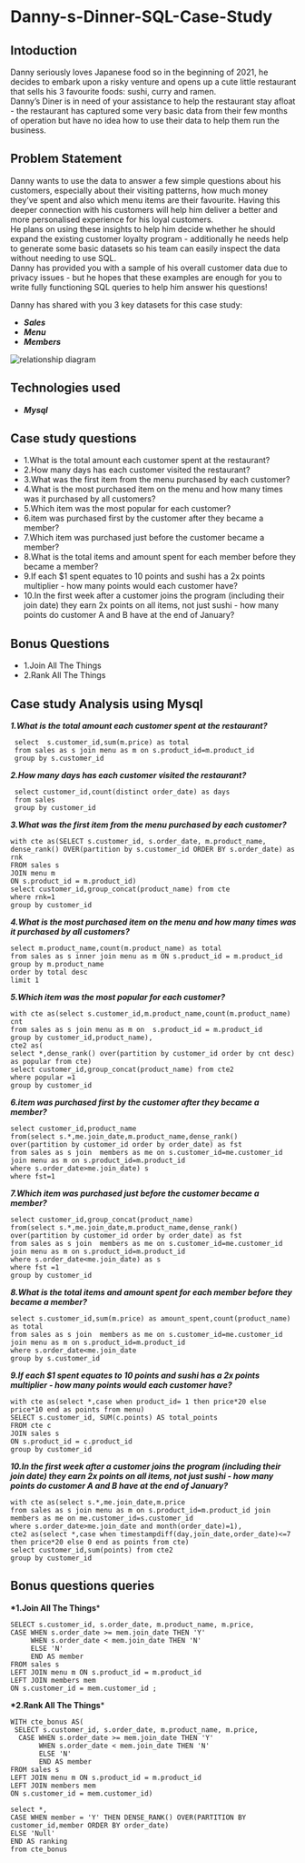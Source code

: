 # Danny-s-Dinner-SQL-Case-Study
## Intoduction

Danny seriously loves Japanese food so in the beginning of 2021, he decides to embark upon a risky venture and opens up a cute little restaurant that sells his 3 favourite foods: sushi, curry and ramen.<br>
Danny’s Diner is in need of your assistance to help the restaurant stay afloat - the restaurant has captured some very basic data from their few months of operation but have no idea how to use their data to help them run the business.

## Problem Statement

Danny wants to use the data to answer a few simple questions about his customers, especially about their visiting patterns, how much money they’ve spent and also which menu items are their favourite. Having this deeper connection with his customers will help him deliver a better and more personalised experience for his loyal customers.<br>
He plans on using these insights to help him decide whether he should expand the existing customer loyalty program - additionally he needs help to generate some basic datasets so his team can easily inspect the data without needing to use SQL.<br>
Danny has provided you with a sample of his overall customer data due to privacy issues - but he hopes that these examples are enough for you to write fully functioning SQL queries to help him answer his questions!<br>

Danny has shared with you 3 key datasets for this case study:<br>
* *__Sales__*
* *__Menu__*
* *__Members__*

![relationship diagram](https://github.com/punithyc/Danny-s-Dinner-SQL-Case-Study/assets/123263654/ad9f59b6-0943-4ee6-a765-75335522cf2f)

## Technologies used
* *__Mysql__*

## Case study questions
* 1.What is the total amount each customer spent at the restaurant?<br>
* 2.How many days has each customer visited the restaurant?<br>
* 3.What was the first item from the menu purchased by each customer?<br>
* 4.What is the most purchased item on the menu and how many times was it purchased by all customers?<br>
* 5.Which item was the most popular for each customer?<br>
* 6.item was purchased first by the customer after they became a member?<br>
* 7.Which item was purchased just before the customer became a member?<br>
* 8.What is the total items and amount spent for each member before they became a member?<br>
* 9.If each $1 spent equates to 10 points and sushi has a 2x points multiplier - how many points would each customer have?<br>
* 10.In the first week after a customer joins the program (including their join date) they earn 2x points on all items, not just sushi - how many points do customer A and B have at the end of January?<br>

## Bonus Questions
* 1.Join All The Things
* 2.Rank All The Things

## Case study Analysis using Mysql
  *__1.What is the total amount each customer spent at the restaurant?__*
  ```
   select  s.customer_id,sum(m.price) as total
   from sales as s join menu as m on s.product_id=m.product_id
   group by s.customer_id
```
  *__2.How many days has each customer visited the restaurant?__*
  ```
   select customer_id,count(distinct order_date) as days
   from sales
   group by customer_id
```
  
  *__3.What was the first item from the menu purchased by each customer?__*
  ```
with cte as(SELECT s.customer_id, s.order_date, m.product_name, 
  dense_rank() OVER(partition by s.customer_id ORDER BY s.order_date) as rnk
  FROM sales s 
  JOIN menu m 
  ON s.product_id = m.product_id)
  select customer_id,group_concat(product_name) from cte 
  where rnk=1
  group by customer_id
```
  *__4.What is the most purchased item on the menu and how many times was it purchased by all customers?__*
  ```
select m.product_name,count(m.product_name) as total
from sales as s inner join menu as m ON s.product_id = m.product_id
group by m.product_name
order by total desc
limit 1
```
  *__5.Which item was the most popular for each customer?__*
```
with cte as(select s.customer_id,m.product_name,count(m.product_name) cnt
from sales as s join menu as m on  s.product_id = m.product_id
group by customer_id,product_name),
cte2 as(
select *,dense_rank() over(partition by customer_id order by cnt desc) as popular from cte)
select customer_id,group_concat(product_name) from cte2 
where popular =1
group by customer_id
```
  *__6.item was purchased first by the customer after they became a member?__*
```
select customer_id,product_name 
from(select s.*,me.join_date,m.product_name,dense_rank() over(partition by customer_id order by order_date) as fst 
from sales as s join  members as me on s.customer_id=me.customer_id join menu as m on s.product_id=m.product_id
where s.order_date>me.join_date) s
where fst=1
```
  *__7.Which item was purchased just before the customer became a member?__*
  ```
select customer_id,group_concat(product_name)
from(select s.*,me.join_date,m.product_name,dense_rank() over(partition by customer_id order by order_date) as fst
from sales as s join  members as me on s.customer_id=me.customer_id join menu as m on s.product_id=m.product_id
where s.order_date<me.join_date) as s
 where fst =1
 group by customer_id
```
  *__8.What is the total items and amount spent for each member before they became a member?__*
  ```
select s.customer_id,sum(m.price) as amount_spent,count(product_name) as total
from sales as s join  members as me on s.customer_id=me.customer_id join menu as m on s.product_id=m.product_id
where s.order_date<me.join_date
group by s.customer_id
```

  *__9.If each $1 spent equates to 10 points and sushi has a 2x points multiplier - how many points would each customer have?__*
  ```
with cte as(select *,case when product_id= 1 then price*20 else price*10 end as points from menu)
SELECT s.customer_id, SUM(c.points) AS total_points 
FROM cte c
JOIN sales s 
ON s.product_id = c.product_id
group by customer_id
```
  *__10.In the first week after a customer joins the program (including their join date) they earn 2x points on all items, not just sushi - how many points do customer A and B have at the end of January?__*
  ```
with cte as(select s.*,me.join_date,m.price
from sales as s join menu as m on s.product_id=m.product_id join members as me on me.customer_id=s.customer_id
where s.order_date>me.join_date and month(order_date)=1),
cte2 as(select *,case when timestampdiff(day,join_date,order_date)<=7 then price*20 else 0 end as points from cte)
select customer_id,sum(points) from cte2
group by customer_id
```
## Bonus questions queries
__*1.Join All The Things__*
```
SELECT s.customer_id, s.order_date, m.product_name, m.price, 
CASE WHEN s.order_date >= mem.join_date THEN 'Y'
     WHEN s.order_date < mem.join_date THEN 'N'  
     ELSE 'N' 
     END AS member 
FROM sales s 
LEFT JOIN menu m ON s.product_id = m.product_id 
LEFT JOIN members mem 
ON s.customer_id = mem.customer_id ;
```

__*2.Rank All The Things__*
```
WITH cte_bonus AS(
 SELECT s.customer_id, s.order_date, m.product_name, m.price, 
  CASE WHEN s.order_date >= mem.join_date THEN 'Y'
       WHEN s.order_date < mem.join_date THEN 'N'  
       ELSE 'N' 
       END AS member 
FROM sales s 
LEFT JOIN menu m ON s.product_id = m.product_id 
LEFT JOIN members mem 
ON s.customer_id = mem.customer_id) 

select *, 
CASE WHEN member = 'Y' THEN DENSE_RANK() OVER(PARTITION BY customer_id,member ORDER BY order_date)
ELSE 'Null'
END AS ranking 
from cte_bonus 
```

##
